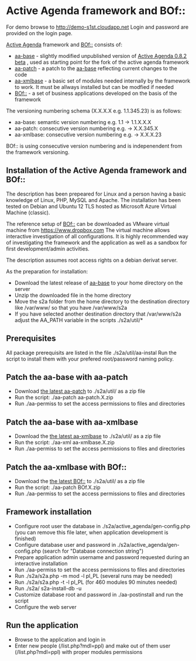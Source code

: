 # Active Agenda framework and BOf::

For demo browse to http://demo-s1st.cloudapp.net Login and password are provided on the login page.

[Active Agenda](https://sourceforge.net/projects/activeagenda) framework and [BOf::](https://activeagenda.github.io) consists of:
* [aa-base](https://github.com/activeagenda/aa-base) - slightly modified unpublished version of [Active Agenda 0.8.2 beta](https://github.com/activeagenda/0.8.2-beta) , used as starting point for the fork of the active agenda framework
* [aa-patch](https://github.com/activeagenda/aa-patch) - a patch to the  [aa-base](https://github.com/activeagenda/aa-base) reflecting current changes to the code
* [aa-xmlbase](https://github.com/activeagenda/aa-xmlbase) - a basic set of modules needed internally by the framework to work. It must be allways installed but can be modfied if needed
* [BOf::](https://github.com/activeagenda/BOf) - a set of business applications developed on the basis of the framework

The versioning numbering schema (X.X.X.X e.g. 1.1.345.23) is as follows:
* aa-base: semantic version numbering  e.g. 1.1  -> 1.1.X.X.X
* aa-patch: consecutive version numbering e.g. -> X.X.345.X
* aa-xmlbase: consecutive version numbering e.g. -> X.X.X.23

BOf:: is using consecutive version numbering and is indepenendent from the framework versioning.

## Installation of the Active Agenda framework and BOf::
The description has been prepeared for Linux and a person having a basic knowledge of Linux, PHP, MySQL and Apache. The installation has been tested on Debian and Ubuntu 12 TLS hosted as Microsoft Azure Virtual Machine (classic).

The reference setup of [BOf::](https://activeagenda.github.io) can be downloaded as VMware virtual machine from https://www.dropbox.com The virtual machine allows interactive investigation of all configurations. 
It is highly recommended way of investigating the framework and the application as well as a sandbox for first development/admin activities.

The description assumes root access rights on a debian derivat server.

As the preparation for installation:
* Download the latest release of [aa-base](https://github.com/activeagenda/aa-base/releases/latest) to your home directory on the server
* Unzip the downloaded file in the home directory
* Move the s2a folder from the home directory to the destination directory like  /var/www/ so that you have /var/www/s2a 
* If you have selected another destination directory that /var/www/s2a adjust the AA_PATH variable in the scripts ./s2a/util/*

##  Prerequisites
All package prerequisits are listed in the file ./s2a/util/aa-instal Run the script to install them with your prefered root/password naming policy.

## Patch the aa-base with aa-patch
* Download [the latest aa-patch](https://github.com/activeagenda/aa-patch/releases/latest) to ./s2a/util/ as a zip file
* Run the script: ./aa-patch aa-patch.X.zip
* Run ./aa-permiss to set the access permissions to files and directories  

## Patch the aa-base with aa-xmlbase
* Download the [the latest aa-xmlbase](https://github.com/activeagenda/aa-xmlbase/releases/latest) to ./s2a/util/ as a zip file
* Run the script: ./aa-xml aa-xmlbase.X.zip
* Run ./aa-permiss to set the access permissions to files and directories 

## Patch the aa-xmlbase with BOf::
* Download the [the latest BOf::](https://github.com/activeagenda/bof/releases/latest) to ./s2a/util/ as a zip file
* Run the script: ./aa-patch BOf.X.zip
* Run ./aa-permiss to set the access permissions to files and directories 

## Framework installation
* Configure root user the database in ./s2a/active_agenda/gen-config.php (you can remove this file later, when application development is finished)
* Configure database user and password in ./s2a/active_agenda/gen-config.php (search for "Database connection string") 
* Prepare application admin username and password requested during an interactive installation
* Run ./aa-permiss to set the access permissions to files and directories 
* Run ./s2a/s2a.php -m mod -l pl_PL (several runs may be needed) 
* Run ./s2a/s2a.php -t -l pl_PL (for 460 modules 90 minutes needed)
* Run ./s2a/ s2a-install-db -u
* Customize database root and password in ./aa-postinstall and run the script
* Configure the web server 

## Run the application
* Browse to the application and login in
* Enter new people (/list.php?mdl=ppl) and make out of them user (/list.php?mdl=ppl) with proper modules permissions